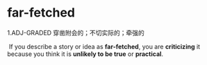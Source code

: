 # far-fetched

1.ADJ-GRADED 穿凿附会的；不切实际的；牵强的

​	If you describe a story or idea as **far-fetched**, you are **criticizing** it because you think it is **unlikely to be true** or **practical**.

